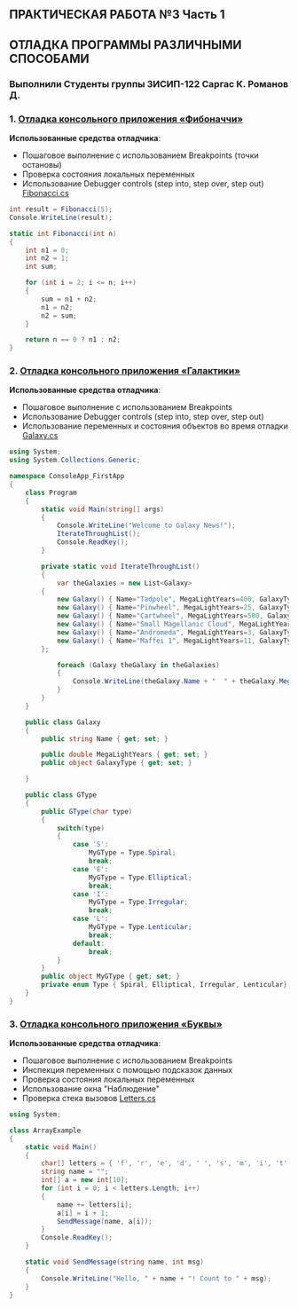 ## ПРАКТИЧЕСКАЯ РАБОТА №3 Часть 1
## ОТЛАДКА ПРОГРАММЫ РАЗЛИЧНЫМИ СПОСОБАМИ
### Выполнили Студенты группы 3ИСИП-122 Саргас К. Романов Д.
### 1. [Отладка консольного приложения «Фибоначчи»](https://learn.microsoft.com/ru-ru/training/modules/dotnet-debug-visual-studio/4-use-visual-studio-debugger)
**Использованные средства отладчика**:
- Пошаговое выполнение с использованием Breakpoints (точки остановы)
- Проверка состояния локальных переменных
- Использование Debugger controls (step into, step over, step out)
[Fibonacci.cs](https://github.com/CriticalKawaii/PiT_PR3_part1/blob/master/Fibonacci.cs)
```c#
int result = Fibonacci(5);
Console.WriteLine(result);

static int Fibonacci(int n)
{
    int n1 = 0;
    int n2 = 1;
    int sum;

    for (int i = 2; i <= n; i++)
    {
        sum = n1 + n2;
        n1 = n2;
        n2 = sum;
    }

    return n == 0 ? n1 : n2;
}
```

### 2. [Отладка консольного приложения «Галактики»](https://learn.microsoft.com/ru-ru/visualstudio/debugger/debugging-absolute-beginners?view=vs-2022&source=recommendations&tabs=csharp)
**Использованные средства отладчика**:
- Пошаговое выполнение с использованием Breakpoints
- Использование Debugger controls (step into, step over, step out)
- Использование переменных и состояния объектов во время отладки
[Galaxy.cs](https://github.com/CriticalKawaii/PiT_PR3_part1/blob/master/Fibonacci.cs)
```c#
using System;
using System.Collections.Generic;

namespace ConsoleApp_FirstApp
{
    class Program
    {
        static void Main(string[] args)
        {
            Console.WriteLine("Welcome to Galaxy News!");
            IterateThroughList();
            Console.ReadKey();
        }

        private static void IterateThroughList()
        {
            var theGalaxies = new List<Galaxy>
        {
            new Galaxy() { Name="Tadpole", MegaLightYears=400, GalaxyType=new GType('S')},
            new Galaxy() { Name="Pinwheel", MegaLightYears=25, GalaxyType=new GType('S')},
            new Galaxy() { Name="Cartwheel", MegaLightYears=500, GalaxyType=new GType('L')},
            new Galaxy() { Name="Small Magellanic Cloud", MegaLightYears=.2, GalaxyType=new GType('I')},
            new Galaxy() { Name="Andromeda", MegaLightYears=3, GalaxyType=new GType('S')},
            new Galaxy() { Name="Maffei 1", MegaLightYears=11, GalaxyType=new GType('E')}
        };

            foreach (Galaxy theGalaxy in theGalaxies)
            {
                Console.WriteLine(theGalaxy.Name + "  " + theGalaxy.MegaLightYears + ",  " + theGalaxy.GalaxyType);
            }
        }
    }

    public class Galaxy
    {
        public string Name { get; set; }

        public double MegaLightYears { get; set; }
        public object GalaxyType { get; set; }

    }

    public class GType
    {
        public GType(char type)
        {
            switch(type)
            {
                case 'S':
                    MyGType = Type.Spiral;
                    break;
                case 'E':
                    MyGType = Type.Elliptical;
                    break;
                case 'I':
                    MyGType = Type.Irregular;
                    break;
                case 'L':
                    MyGType = Type.Lenticular;
                    break;
                default:
                    break;
            }
        }
        public object MyGType { get; set; }
        private enum Type { Spiral, Elliptical, Irregular, Lenticular}
    }
}
```
### 3. [Отладка консольного приложения «Буквы»](https://learn.microsoft.com/ru-ru/visualstudio/get-started/csharp/tutorial-debugger?toc=%2Fvisualstudio%2Fdebugger%2Ftoc.json&view=vs-2022#create-a-project)
**Использованные средства отладчика**:
- Пошаговое выполнение с использованием Breakpoints
- Инспекция переменных с помощью подсказок данных
- Проверка состояния локальных переменных
- Использование окна "Наблюдение"
- Проверка стека вызовов
[Letters.cs](https://github.com/CriticalKawaii/PiT_PR3_part1/blob/master/Fibonacci.cs)
```c#
using System;

class ArrayExample
{
    static void Main()
    {
        char[] letters = { 'f', 'r', 'e', 'd', ' ', 's', 'm', 'i', 't', 'h' };
        string name = "";
        int[] a = new int[10];
        for (int i = 0; i < letters.Length; i++)
        {
            name += letters[i];
            a[i] = i + 1;
            SendMessage(name, a[i]);
        }
        Console.ReadKey();
    }

    static void SendMessage(string name, int msg)
    {
        Console.WriteLine("Hello, " + name + "! Count to " + msg);
    }
}
```
